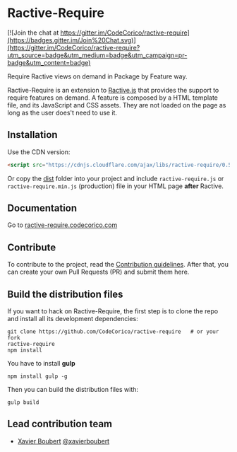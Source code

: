 # Ractive-Require

[![Join the chat at https://gitter.im/CodeCorico/ractive-require](https://badges.gitter.im/Join%20Chat.svg)](https://gitter.im/CodeCorico/ractive-require?utm_source=badge&utm_medium=badge&utm_campaign=pr-badge&utm_content=badge)

Require Ractive views on demand in Package by Feature way.

Ractive-Require is an extension to [Ractive.js](http://ractivejs.org) that provides the support to require features on demand. A feature is composed by a HTML template file, and its JavaScript and CSS assets. They are not loaded on the page as long as the user does't need to use it.

## Installation

Use the CDN version:
```HTML
<script src="https://cdnjs.cloudflare.com/ajax/libs/ractive-require/0.5.2/ractive-require.min.js"></script>
```

Or copy the [dist](https://github.com/CodeCorico/ractive-require/tree/master/dist) folder into your project and include ```ractive-require.js``` or ```ractive-require.min.js``` (production) file in your HTML page **after** Ractive.

## Documentation

Go to [ractive-require.codecorico.com](http://ractive-require.codecorico.com)

## Contribute

To contribute to the project, read the [Contribution guidelines](https://github.com/CodeCorico/ractive-require/blob/master/CONTRIBUTING.md).
After that, you can create your own Pull Requests (PR) and submit them here.

## Build the distribution files

If you want to hack on Ractive-Require, the first step is to clone the repo and install all its development dependencies:

```
git clone https://github.com/CodeCorico/ractive-require   # or your fork
ractive-require
npm install
```

You have to install **gulp**
```
npm install gulp -g
```

Then you can build the distribution files with:
```
gulp build
```


## Lead contribution team

* [Xavier Boubert](http://xavierboubert.fr) [@xavierboubert](http://twitter.com/XavierBoubert)
